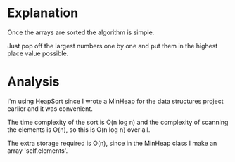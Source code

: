# Explanation

Once the arrays are sorted the algorithm is simple.

Just pop off the largest numbers one by one and put them in the highest place value possible.


# Analysis

I'm using HeapSort since I wrote a MinHeap for the data structures project earlier and it was convenient.

The time complexity of the sort is O(n log n) and the complexity of scanning the elements is O(n), so this is O(n log n) over all.

The extra storage required is O(n), since in the MinHeap class I make an array 'self.elements'.

